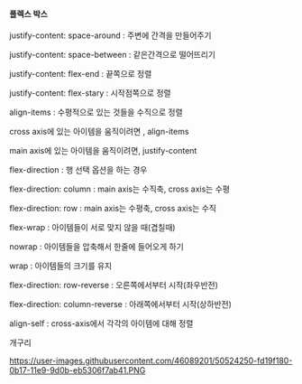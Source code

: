 #### 플렉스 박스

justify-content: space-around : 주변에 간격을 만들어주기

justify-content: space-between : 같은간격으로 떨어뜨리기

justify-content: flex-end : 끝쪽으로 정렬

justify-content: flex-stary : 시작점쪽으로 정렬

align-items :  수평적으로 있는 것들을 수직으로 정렬

cross axis에 있는 아이템을 움직이려면 , align-items

main axis에 있는 아이템을 움직이려면, justify-content

flex-direction : 행 선택 옵션을 하는 경우

flex-direction: column :  main axis는 수직축, cross axis는 수평

flex-direction: row : main axis는 수평축, cross axis는 수직

flex-wrap : 아이템들이 서로 맞지 않을 때(겹칠때)

nowrap : 아이템들을 압축해서 한줄에 들어오게 하기

wrap : 아이템들의 크기를 유지

flex-direction: row-reverse : 오른쪽에서부터 시작(좌우반전)

flex-direction: column-reverse : 아래쪽에서부터 시작(상하반전)

align-self : cross-axis에서 각각의 아이템에 대해 정렬





개구리

https://user-images.githubusercontent.com/46089201/50524250-fd19f180-0b17-11e9-9d0b-eb5306f7ab41.PNG